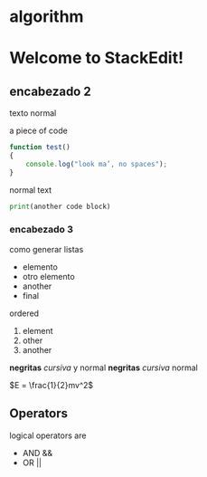 # algorithm
# Welcome to StackEdit!

 

## encabezado 2
texto normal

 

a piece of code
```javascript
function test() 
{ 
    console.log("look ma’, no spaces");
}
```
normal text
```python
print(another code block)
```

 

### encabezado 3

 

como generar listas
* elemento
* otro elemento
* another
* final

 

ordered
1. element 
2. other
3. another

 

**negritas** _cursiva_ y normal
__negritas__ *cursiva* normal

 

$E = \frac{1}{2}mv^2$

 

## Operators
logical operators are 
* AND  &&
* OR  ||
